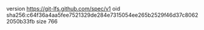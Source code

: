 version https://git-lfs.github.com/spec/v1
oid sha256:c64f36a4aa5fee7521329de284e7315054ee265b2529f46d37c80622050b33fb
size 766
